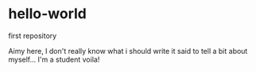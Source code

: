 # hello-world
first repository

Aimy here, I don't really know what i should write it said to tell a bit about myself...
I'm a student voila!
